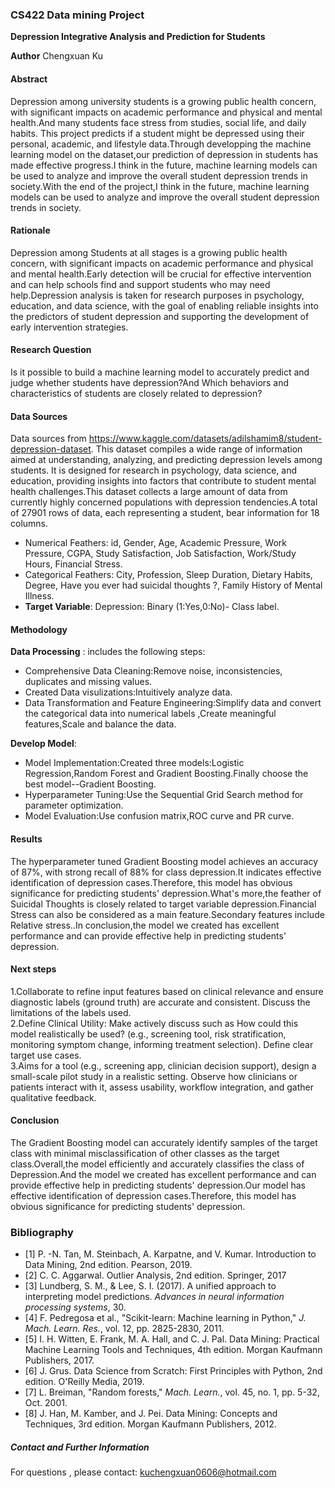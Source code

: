 ### CS422 Data mining Project   
**Depression Integrative Analysis and Prediction for Students**  

**Author**
Chengxuan Ku  

#### Abstract  
Depression among university students is a growing public health concern, with significant impacts on academic performance and physical and mental health.And many students face stress from studies, social life, and daily habits. This project predicts if a student might be depressed using their personal, academic, and lifestyle data.Through developping the machine learning model  on the dataset,our prediction of depression in students has made effective progress.I think in the future, machine learning models can be used to analyze and improve the overall student depression trends in society.With the end of the project,I think in the future, machine learning models can be used to analyze and improve the overall student depression trends in society.  

#### Rationale
Depression among Students at all stages is a growing public health concern, with significant impacts on academic performance and physical and mental health.Early detection will be crucial for effective intervention and can help schools find and support students who may need help.Depression analysis is taken  for research purposes in psychology, education, and data science, with the goal of enabling reliable insights into the predictors of student depression and supporting the development of early intervention strategies.

#### Research Question  
Is it possible to build a machine learning model to accurately predict and judge whether students have depression?And Which behaviors and characteristics of students are closely related to depression?  

#### Data Sources
Data sources from https://www.kaggle.com/datasets/adilshamim8/student-depression-dataset. This dataset compiles a wide range of information aimed at understanding, analyzing, and predicting depression levels among students. It is designed for research in psychology, data science, and education, providing insights into factors that contribute to student mental health challenges.This dataset collects a large amount of data from currently highly concerned populations with depression tendencies.A total of 27901 rows of data, each representing a student, bear information for 18 columns.
- Numerical Feathers: id, Gender, Age, Academic Pressure, Work Pressure, CGPA, Study Satisfaction, Job Satisfaction, Work/Study Hours, Financial Stress.
- Categorical Feathers: City, Profession, Sleep Duration, Dietary Habits, Degree, Have you ever had suicidal thoughts ?, Family History of Mental Illness.  
- **Target Variable**: Depression: Binary (1:Yes,0:No)- Class label.

#### Methodology
**Data Processing** : includes the following steps:
   - Comprehensive Data Cleaning:Remove noise, inconsistencies, duplicates and missing values.  
   - Created Data visulizations:Intuitively analyze data.   
   - Data Transformation and Feature Engineering:Simplify data and convert the categorical data into numerical labels ,Create meaningful features,Scale and balance the data.    

**Develop Model**:
   - Model Implementation:Created three models:Logistic Regression,Random Forest and Gradient Boosting.Finally choose the best model--Gradient Boosting.   
   - Hyperparameter Tuning:Use the Sequential Grid Search method for parameter optimization.   
   - Model Evaluation:Use confusion matrix,ROC curve and PR curve.   

#### Results
The hyperparameter tuned Gradient Boosting model achieves an accuracy of 87%, with strong recall of 88% for class depression.It indicates effective identification of depression cases.Therefore, this model has obvious significance for predicting students' depression.What's more,the feather of Suicidal Thoughts is closely related to target variable depression.Financial Stress can also be considered as a main feature.Secondary features include Relative stress..In conclusion,the model we created has excellent performance and can provide effective help in predicting students' depression.

#### Next steps
1.Collaborate to refine input features based on clinical relevance and ensure diagnostic labels (ground truth) are accurate and consistent. Discuss the limitations of the labels used.    
2.Define Clinical Utility: Make actively discuss such as How could this model realistically be used? (e.g., screening tool, risk stratification, monitoring symptom change, informing treatment selection). Define clear target use cases.  
3.Aims for a tool (e.g., screening app, clinician decision support), design a small-scale pilot study in a realistic setting. Observe how clinicians or patients interact with it, assess usability, workflow integration, and gather qualitative feedback.   

#### Conclusion
The Gradient Boosting model can accurately identify samples of the target class with minimal misclassification of other classes as the target class.Overall,the model efficiently and accurately classifies the class of Depression.And the model we created has excellent performance and can provide effective help in predicting students' depression.Our model has effective identification of depression cases.Therefore, this model has obvious significance for predicting students' depression.

### Bibliography 
- [1] P. -N. Tan, M. Steinbach, A. Karpatne, and V. Kumar. Introduction to Data Mining, 2nd edition. Pearson, 2019.
- [2] C. C. Aggarwal. Outlier Analysis, 2nd edition. Springer, 2017
- [3] Lundberg, S. M., & Lee, S. I. (2017). A unified approach to interpreting model predictions. *Advances in neural information processing systems*, 30.  
- [4] F. Pedregosa et al., "Scikit-learn: Machine learning in Python," *J. Mach. Learn. Res.*, vol. 12, pp. 2825-2830, 2011.
- [5] I. H. Witten, E. Frank, M. A. Hall, and C. J. Pal. Data Mining: Practical Machine Learning Tools and Techniques, 4th edition. Morgan Kaufmann Publishers, 2017.
- [6] J. Grus. Data Science from Scratch: First Principles with Python, 2nd edition. O'Reilly Media, 2019.
- [7] L. Breiman, "Random forests," *Mach. Learn.*, vol. 45, no. 1, pp. 5-32, Oct. 2001.
- [8] J. Han, M. Kamber, and J. Pei. Data Mining: Concepts and Techniques, 3rd edition. Morgan Kaufmann Publishers, 2012.


##### Contact and Further Information
For questions , please contact: kuchengxuan0606@hotmail.com
